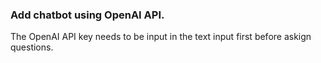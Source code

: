 ### Add chatbot using OpenAI API.
The OpenAI API key needs to be input in the text input first before askign questions.
